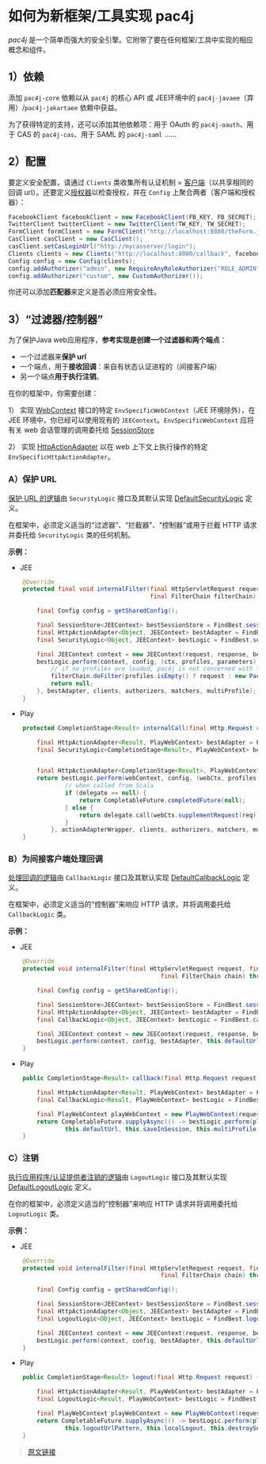 # 如何为新框架/工具实现 pac4j

*pac4j* 是一个简单而强大的安全引擎。它附带了要在任何框架/工具中实现的相应概念和组件。

## 1）依赖

添加 `pac4j-core` 依赖以从 `pac4j` 的核心 API 或 JEE环境中的 `pac4j-javaee`（弃用）/`pac4j-jakartaee` 依赖中获益。

为了获得特定的支持，还可以添加其他依赖项：用于 OAuth 的 `pac4j-oauth`、用于 CAS 的 `pac4j-cas`、用于 SAML 的 `pac4j-saml` ……

## 2）配置

要定义安全配置，请通过 `Clients` 类收集所有认证机制 = [客户端](/clients.html)（以共享相同的回调 url）。还要定义[授权器](/authorizers.html)以检查授权，并在 `Config` 上聚合两者（客户端和授权器）：

```java
FacebookClient facebookClient = new FacebookClient(FB_KEY, FB_SECRET);
TwitterClient twitterClient = new TwitterClient(TW_KEY, TW_SECRET);
FormClient formClient = new FormClient("http://localhost:8080/theForm.jsp", new SimpleTestUsernamePasswordAuthenticator(), new UsernameProfileCreator());
CasClient casClient = new CasClient();
casClient.setCasLoginUrl("http://mycasserver/login");
Clients clients = new Clients("http://localhost:8080/callback", facebookClient, twitterClient, formClient, casClient);
Config config = new Config(clients);
config.addAuthorizer("admin", new RequireAnyRoleAuthorizer("ROLE_ADMIN"));
config.addAuthorizer("custom", new CustomAuthorizer());
```

你还可以添加**匹配器**来定义是否必须应用安全性。

## 3）“过滤器/控制器”

为了保护Java web应用程序，**参考实现是创建一个过滤器和两个端点**：

- 一个过滤器来**保护 url**
- 一个端点，用于**接收回调**：来自有状态认证进程的（间接客户端）
- 另一个端点**用于执行注销**。

在你的框架中，你需要创建：

1） 实现 [WebContext](https://github.com/pac4j/pac4j/blob/master/pac4j-core/src/main/java/org/pac4j/core/context/WebContext.java) 接口的特定 `EnvSpecificWebContext`（JEE 环境除外），在 JEE 环境中，你已经可以使用现有的 `JEEContext`。`EnvSpecificWebContext` 应将有关 web 会话管理的调用委托给 [SessionStore](/session-store.html)

2） 实现 [HttpActionAdapter](https://github.com/pac4j/pac4j/blob/master/pac4j-core/src/main/java/org/pac4j/core/http/adapter/HttpActionAdapter.java) 以在 web 上下文上执行操作的特定 `EnvSpecificHttpActionAdapter`。

### A）保护 URL

[保护 URL 的逻辑](/security-filter.html)由 `SecurityLogic` 接口及其默认实现 [DefaultSecurityLogic](https://github.com/pac4j/pac4j/blob/master/pac4j-core/src/main/java/org/pac4j/core/engine/DefaultSecurityLogic.java) 定义。

在框架中，必须定义适当的“过滤器”、“拦截器”、“控制器”或用于拦截 HTTP 请求并委托给 `SecurityLogic` 类的任何机制。

**示例：**

- JEE

```java
    @Override
    protected final void internalFilter(final HttpServletRequest request, final HttpServletResponse response,
                                        final FilterChain filterChain) throws IOException, ServletException {

        final Config config = getSharedConfig();

        final SessionStore<JEEContext> bestSessionStore = FindBest.sessionStore(null, config, JEESessionStore.INSTANCE);
        final HttpActionAdapter<Object, JEEContext> bestAdapter = FindBest.httpActionAdapter(null, config, JEEHttpActionAdapter.INSTANCE);
        final SecurityLogic<Object, JEEContext> bestLogic = FindBest.securityLogic(securityLogic, config, DefaultSecurityLogic.INSTANCE);

        final JEEContext context = new JEEContext​​​​​​​​​​​(request, response, bestSessionStore);
        bestLogic.perform(context​​, config, (ctx​​, profiles, parameters) -> {
            // if no profiles are loaded, pac4j is not concerned with this request
            filterChain.doFilter(profiles.isEmpty() ? request : new Pac4JHttpServletRequestWrapper(request, profiles), response);
            return null;
        }, bestAdapter, clients, authorizers, matchers, multiProfile);
    }
```

- Play

```java
    protected CompletionStage<Result> internalCall(final Http.Request req, final PlayWebContext webContext, final String clients, final String authorizers, final String matchers, final boolean multiProfile) throws Throwable {

        final HttpActionAdapter<Result, PlayWebContext> bestAdapter = FindBest.httpActionAdapter(null, config, PlayHttpActionAdapter.INSTANCE);
        final SecurityLogic<CompletionStage<Result>, PlayWebContext> bestLogic = FindBest.securityLogic(securityLogic, config, DefaultSecurityLogic.INSTANCE);


        final HttpActionAdapter<CompletionStage<Result>, PlayWebContext> actionAdapterWrapper = (action, webCtx) -> CompletableFuture.completedFuture(bestAdapter.adapt(action, webCtx));
        return bestLogic.perform(webContext, config, (webCtx, profiles, parameters) -> {
	            // when called from Scala
	            if (delegate == null) {
	                return CompletableFuture.completedFuture(null);
	            } else {
	                return delegate.call(webCtx.supplementRequest(req));
	            }
            }, actionAdapterWrapper, clients, authorizers, matchers, multiProfile);
    }
```

### B）为间接客户端处理回调

[处理回调的逻辑](/callback-endpoint.html)由 `CallbackLogic` 接口及其默认实现 [DefaultCallbackLogic](https://github.com/pac4j/pac4j/blob/master/pac4j-core/src/main/java/org/pac4j/core/engine/DefaultCallbackLogic.java) 定义。

在框架中，必须定义适当的“控制器”来响应 HTTP 请求，并将调用委托给 `CallbackLogic` 类。

**示例：**

- JEE

```java
    @Override
    protected void internalFilter(final HttpServletRequest request, final HttpServletResponse response,
                                           final FilterChain chain) throws IOException, ServletException {

        final Config config = getSharedConfig();

        final SessionStore<JEEContext> bestSessionStore = FindBest.sessionStore(null, config, JEESessionStore.INSTANCE);
        final HttpActionAdapter<Object, JEEContext> bestAdapter = FindBest.httpActionAdapter(null, config, JEEHttpActionAdapter.INSTANCE);
        final CallbackLogic<Object, JEEContext> bestLogic = FindBest.callbackLogic(callbackLogic, config, DefaultCallbackLogic.INSTANCE);

        final JEEContext context = new JEEContext​(​​​​​​​​​​request, response, bestSessionStore);
        bestLogic.perform(context,​​ config, bestAdapter, this.defaultUrl, this.saveInSession, this.multiProfile, this.renewSession, this.defaultClient);
    }
```

- Play

```java
    public CompletionStage<Result> callback(final Http.Request request) {

        final HttpActionAdapter<Result, PlayWebContext> bestAdapter = FindBest.httpActionAdapter(null, config, PlayHttpActionAdapter.INSTANCE);
        final CallbackLogic<Result, PlayWebContext> bestLogic = FindBest.callbackLogic(callbackLogic, config, DefaultCallbackLogic.INSTANCE);

        final PlayWebContext playWebContext = new PlayWebContext(request, playSessionStore);
        return CompletableFuture.supplyAsync(() -> bestLogic.perform(playWebContext, config, bestAdapter,
                this.defaultUrl, this.saveInSession, this.multiProfile, this.renewSession, this.defaultClient), ec.current());
    }
```

### C）注销

[执行应用程序/认证提供者注销的逻辑](/logout-endpoint.html)由 `LogoutLogic` 接口及其默认实现 [DefaultLogoutLogic](https://github.com/pac4j/pac4j/blob/master/pac4j-core/src/main/java/org/pac4j/core/engine/DefaultLogoutLogic.java) 定义。

在你的框架中，必须定义适当的“控制器”来响应 HTTP 请求并将调用委托给 `LogoutLogic` 类。

**示例：**

- JEE

```java
    @Override
    protected void internalFilter(final HttpServletRequest request, final HttpServletResponse response,
                                           final FilterChain chain) throws IOException, ServletException {

        final Config config = getSharedConfig();

        final SessionStore<JEEContext> bestSessionStore = FindBest.sessionStore(null, config, JEESessionStore.INSTANCE);
        final HttpActionAdapter<Object, JEEContext> bestAdapter = FindBest.httpActionAdapter(null, config, JEEHttpActionAdapter.INSTANCE);
        final LogoutLogic<Object, JEEContext> bestLogic = FindBest.logoutLogic(logoutLogic, config, DefaultLogoutLogic.INSTANCE);

        final JEEContext context = new JEEContext​(​​​​​​​​​​request, response, bestSessionStore);
        bestLogic.perform(context​​, config, bestAdapter, this.defaultUrl, this.logoutUrlPattern, this.localLogout, this.destroySession, this.centralLogout);
    }
```

- Play

```java
    public CompletionStage<Result> logout(final Http.Request request) {

        final HttpActionAdapter<Result, PlayWebContext> bestAdapter = FindBest.httpActionAdapter(null, config, PlayHttpActionAdapter.INSTANCE);
        final LogoutLogic<Result, PlayWebContext> bestLogic = FindBest.logoutLogic(logoutLogic, config, DefaultLogoutLogic.INSTANCE);

        final PlayWebContext playWebContext = new PlayWebContext(request, playSessionStore);
        return CompletableFuture.supplyAsync(() -> bestLogic.perform(playWebContext, config, bestAdapter, this.defaultUrl,
                this.logoutUrlPattern, this.localLogout, this.destroySession, this.centralLogout), ec.current());
    }
```

> [原文链接](https://www.pac4j.org/4.0.x/docs/how-to-implement-pac4j-for-a-new-framework.html)
